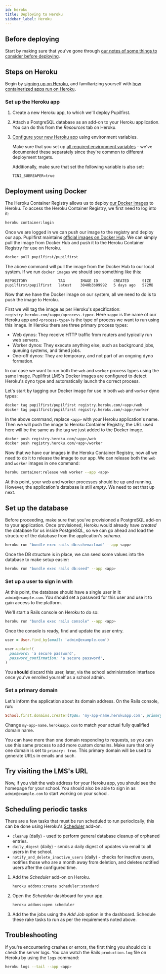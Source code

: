 ```yaml
---
id: heroku
title: Deploying to Heroku
sidebar_label: Heroku
---
```


## Before deploying

Start by making sure that you've gone through [our notes of some things to consider before deploying](before_deploying).

## Steps on Heroku

Begin by [signing up on Heroku](https://signup.heroku.com), and familiarizing yourself with [how containerized apps run on Heroku](https://devcenter.heroku.com/articles/container-registry-and-runtime).

### Set up the Heroku app

1. Create a new Heroku app, to which we'll deploy Pupilfirst.
2. Attach a PostgreSQL database as an add-on to your Heroku application. You can do this from the _Resources_ tab on Heroku.
3. [Configure your new Heroku app](https://devcenter.heroku.com/articles/config-vars) using environment variables.

   Make sure that you set up [all required environment variables](./configuration) - we've documented these separately since they're common to different deployment targets.

   Additionally, make sure that set the following variable is also set:

   ```
   TINI_SUBREAPER=true
   ```

## Deployment using Docker

The Heroku Container Registry allows us to deploy [our Docker images](./docker) to Heroku. To access the Heroku Container Registry, we first need to log into it:

```bash
heroku container:login
```

Once we are logged in we can push our image to the registry and deploy our app. Pupilfirst maintains [official images on Docker Hub](https://hub.docker.com/r/pupilfirst/pupilfirst). We can simply pull the image from Docker Hub and push it to the Heroku Container Registry for use on Heroku.

```bash
docker pull pupilfirst/pupilfirst
```

The above command will pull the image from the Docker Hub to our local system. If we run `docker images` we should see something like this:

```
REPOSITORY              TAG       IMAGE ID       CREATED      SIZE
pupilfirst/pupilfirst   latest    3040b3b09992   5 days ago   572MB
```

Now that we have the Docker image on our system, all we need to do is to push the image to Heroku.

First we will tag the image as per Heroku's specification: `registry.heroku.com/<app>/<process-type>`. Here `<app>` is the name of our Heroku app and `<process-type>` is the type of process we want to run using this image. In Heroku there are three primary process types:

- Web dynos: They receive HTTP traffic from routers and typically run web servers.
- Worker dynos: They execute anything else, such as background jobs, queuing systems, and timed jobs.
- One-off dynos: They are temporary, and not part of an ongoing dyno formation.

In our case we want to run both the `web` and `worker` process types using the same image. Pupilfirst LMS's Docker images are configured to detect Heroku's dyno type and automatically launch the correct process.

Let's start by tagging our Docker image for use in both `web` and `worker` dyno types:

```bash
docker tag pupilfirst/pupilfirst registry.heroku.com/<app>/web
docker tag pupilfirst/pupilfirst registry.heroku.com/<app>/worker
```

In the above command, replace `<app>` with your Heroku application's name. Then we will push the image to Heroku Container Registry, the URL used here will be the same as the tag we just added to the Docker image.

```bash
docker push registry.heroku.com/<app>/web
docker push registry.heroku.com/<app>/worker
```

Now that we have our images in the Heroku Container Registry, now all we need to do it to release the image to our app. We can release both the `web` and `worker` images in one command:

```bash
heroku container:release web worker --app <app>
```

At this point, your web and worker processes should be up and running. However, the application's database is still _empty_. We need to set that up next.

## Set up the database

Before proceeding, make sure that you've provisioned a PostgreSQL add-on to your application. Once provisioned, Heroku would already have _created_ the database for us inside PostgreSQL, so we can go ahead and load the structure of the database from the application's _schema_.

```bash
heroku run "bundle exec rails db:schema:load" --app <app>
```

Once the DB structure is in place, we can seed some values into the database to make setup easier:

```bash
heroku run "bundle exec rails db:seed" --app <app>
```

### Set up a user to sign in with

At this point, the database should have a single user in it: `admin@example.com`. You should set a password for this
user and use it to gain access to the platform.

We'll start a Rails console on Heroku to do so:

```bash
heroku run "bundle exec rails console" --app <app>
```

Once the console is ready, find and update the user entry.

```ruby
user = User.find_by(email: 'admin@example.com')

user.update!(
  password: 'a secure password',
  password_confirmation: 'a secure password',
)
```

You **should** discard this user, later, via the school administration interface once you've enrolled yourself as a school
admin.

### Set a primary domain

Let's inform the application about its domain address. On the Rails console, run:

```ruby
School.first.domains.create!(fqdn: 'my-app-name.herokuapp.com', primary: true)
```

Change `my-app-name.herokuapp.com` to match your actual fully qualified domain name.

You can have more than one domain responding to requests, so you can use this same process to add more custom domains. Make sure that only one domain is set to `primary: true`. This primary domain will be used to generate URLs in emails and such.

## Try visiting the LMS's URL

Now, if you visit the web address for your Heroku app, you should see the homepage for your school. You should also be able to sign in as `admin@example.com` to start working on your school.

## Scheduling periodic tasks

There are a few tasks that must be run scheduled to run periodically; this can be done using Heroku's [Scheduler](https://devcenter.heroku.com/articles/scheduler) add-on.

- `cleanup` (daily) - used to perform general database cleanup of orphaned entries.
- `daily_digest` (daily) - sends a daily digest of updates via email to all users in the school.
- `notify_and_delete_inactive_users` (daily) - checks for inactive users, notifies those who are a month away from deletion, and deletes notified users after the configured time.

1. Add the _Scheduler_ add-on on Heroku.

   ```bash
   heroku addons:create scheduler:standard
   ```

2. Open the _Scheduler_ dashboard for your app.

   ```bash
   heroku addons:open scheduler
   ```

3. Add the the jobs using the _Add Job_ option in the dashboard. Schedule these rake tasks to run as per the requirements noted above.

## Troubleshooting

If you're encountering crashes or errors, the first thing you should do is check the server logs. You can watch the Rails `production.log` file on Heroku by using the `logs` command:

```bash
heroku logs --tail --app <app>
```
